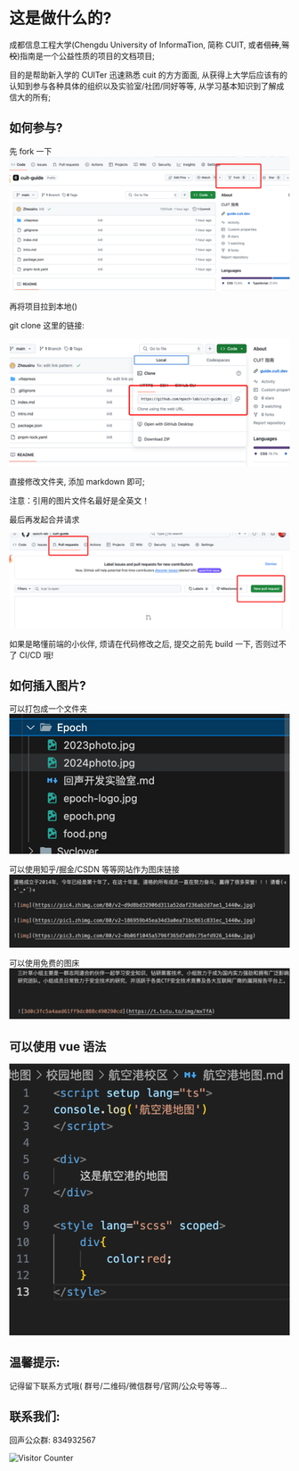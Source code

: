 # 这是做什么的?

成都信息工程大学(Chengdu University of InformaTion, 简称 CUIT, 或者~~信砖~~,~~驾校~~)指南是一个公益性质的项目的文档项目;

目的是帮助新入学的 CUITer 迅速熟悉 cuit 的方方面面, 从获得上大学后应该有的认知到参与各种具体的组织以及实验室/社团/同好等等, 从学习基本知识到了解成信大的所有;

## 如何参与?

先 fork 一下
![如何参与](./static/fork.png)

再将项目拉到本地()

git clone 这里的链接:

![拉到本地](./static/clone.png)

直接修改文件夹, 添加 markdown 即可;

注意：引用的图片文件名最好是全英文！

最后再发起合并请求

![pr](./static/pr.png)

如果是略懂前端的小伙伴, 烦请在代码修改之后, 提交之前先 build 一下, 否则过不了 CI/CD 哦!

## 如何插入图片?

可以打包成一个文件夹
![alt text](./static/push.png)

可以使用知乎/掘金/CSDN 等等网站作为图床链接
![知乎](./static/知乎.png)

可以使用免费的图床
![tutu](./static/tutu.png)

## 可以使用 vue 语法

![vue](./static/vuelang.png)

## 温馨提示:

记得留下联系方式哦(
群号/二维码/微信群号/官网/公众号等等...

## 联系我们:

回声公众群: 834932567

![Visitor Counter](https://count.getloli.com/get/@cuit-guide?theme=moebooru)
